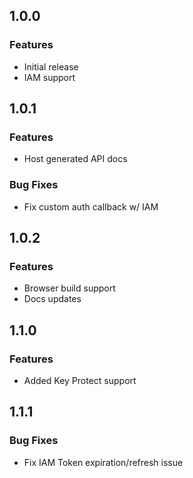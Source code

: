## 1.0.0
### Features
* Initial release
* IAM support

## 1.0.1
### Features
* Host generated API docs

### Bug Fixes
* Fix custom auth callback w/ IAM

## 1.0.2
### Features
* Browser build support
* Docs updates

## 1.1.0
### Features
* Added Key Protect support

## 1.1.1
### Bug Fixes
* Fix IAM Token expiration/refresh issue

